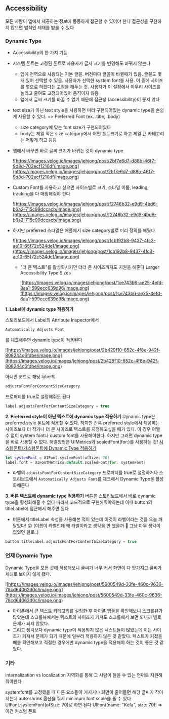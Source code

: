 ## Accessibility

모든 사람이 앱에서 제공하는 정보에 동등하게 접근할 수 있어야 한다
접근성을 구현하지 않으면 법적인 제재를 받을 수 있다

### Dynamic Type

- Accessibility의 한 가지 기능
- 시스템 폰트는 고정된 폰트로 사용자가 글자 크기를 변경해도 바뀌지 않는다
    - 앱에 전역으로 사용되는 기본 글꼴. 버전마다 글꼴이 바뀔때가 있음. 글꼴도 몇 개 있어 선택할 수 있음. 사용자가 선택한 system font를 사용. 이 중에 사이즈를 몇으로 하겠다는 고정을 해두는 것. 사용자가 이 설정에서 아무리 사이즈를 늘리고 줄여도 고정되어있어 움직이지 않음
    - 앱에서 글씨 크기를 바꿀 수 없기 때문에 접근성 (accessibility)이 좋지 않다
- text size가 아닌 text style을 사용하면 미리 구현되어있는 dynamic type을 손쉽게 사용할 수 있다. => Preferred Font (ex. .title, .body)
    - size category에 맞는 font size가 구현되어있다
    - body는 제일 작은 size category에서 어떤 폰트크기로 하고 제일 큰 카테고리는 어떻게 하고 등등
- 앱에서 바꾸면 바로 글씨 크기가 바뀌는 것이 dynamic type

    ![https://images.velog.io/images/jehjong/post/2bf7e6d7-d88b-46f7-9d8d-702ecf1210df/image.png](https://images.velog.io/images/jehjong/post/2bf7e6d7-d88b-46f7-9d8d-702ecf1210df/image.png)

- Custom Font를 사용하고 싶으면 사이즈별로 크기, 스타일 이름, leading, tracking을 다 매핑해줘야 한다

    ![https://images.velog.io/images/jehjong/post/f2746b32-e9d9-4bd6-b6a2-715c99dccacb/image.png](https://images.velog.io/images/jehjong/post/f2746b32-e9d9-4bd6-b6a2-715c99dccacb/image.png)

- 하지만 preferred 스타일은 애플에서 size category별로 미리 정의를 해뒀다

    ![https://images.velog.io/images/jehjong/post/1cb192b8-9437-4fc3-ae10-65f72c524de1/image.png](https://images.velog.io/images/jehjong/post/1cb192b8-9437-4fc3-ae10-65f72c524de1/image.png)

    - "더 큰 텍스트"를 활성화시키면 더더 큰 사이즈까지도 지원을 해준다 Larger Accessibility Type Sizes

        ![https://images.velog.io/images/jehjong/post/1ce743b6-ae25-4efd-8aa1-599ecc639d96/image.png](https://images.velog.io/images/jehjong/post/1ce743b6-ae25-4efd-8aa1-599ecc639d96/image.png)

**1. Label에 dynamic type 적용하기**

스토리보드에서 Label의 Attribute Inspector에서

```swift
Automatically Adjusts Font
```

를 체크해주면 dynamic type이 적용된다

![https://images.velog.io/images/jehjong/post/2b429f10-652c-4f8e-942f-808244c6fdbe/image.png](https://images.velog.io/images/jehjong/post/2b429f10-652c-4f8e-942f-808244c6fdbe/image.png)

아니면 코드로 해당 label의

```swift
adjustsFontForContentSizeCategory
```

프로퍼티를 true로 설정해줘도 된다

```swift
label.adjustsFontForContentSizeCategory = true
```

**2. Preferred style이 아닌 텍스트에 dynamic type 적용하기**
Dynamic type은 preferred style 폰트에 적용할 수 있다. 하지만 간혹 preferred style에서 제공하는 사이즈보다 더 작거나 더 큰 사이즈로 텍스트를 지정하고싶을 때가 있다. 이 경우 어쩔 수 없이 system font나 custom font를 사용해야한다. 하지만 그러면 dynamic type을 바로 사용할 수 없다. 해결방법은 UIMetrics와 scaledFont(for:)를 사용하는 것! [시스템폰트/커스텀폰트에 Dynamic Type 적용하기](https://zeddios.tistory.com/1236)

```swift
let systemFont = UIFont.systemFont(ofSize: 70)
label.font = UIFontMetrics.default.scaledFont(for: systemFont)
```

- 라벨의 `adjustsFontForContentSizeCategory` 프로퍼티를 true로 설정하거나 스토리보드에서 `Automatically Adjusts Font`를 체크해서 Dynamic Type을 활성화해준다

**3. 버튼 텍스트에 dynamic type 적용하기**
버튼은 스토리보드에서 바로 dynamic type을 활성화해줄 수 없다
따라서 코드적으로 구현해줘야하는데 이때 button의 titleLabel에 접근해서 해주면 된다

- 버튼에서 titleLabel 속성을 사용해본 적이 있는데 이것이 라벨이라는 것을 오늘 깨달았다! 😲 (이름이 라벨인데 왜 라벨이라고 생각을 안 했을까 🤔 그냥 아무 생각이 없었던 걸로..)

```swift
button.titleLabel.adjustsFontForContentSizeCategory = true
```

### 언제 Dynamic Type

Dynamic Type을 모든 곳에 적용해보니 글씨가 너무 커서 화면이 다 망가지고 글씨가 제대로 보이지 않게 됐다.

![https://images.velog.io/images/jehjong/post/5600549d-33fe-460c-9636-78cd64062d0c/image.png](https://images.velog.io/images/jehjong/post/5600549d-33fe-460c-9636-78cd64062d0c/image.png)

- 아이폰에서 큰 텍스트 카테고리를 설정한 후 아이폰 앱들을 확인해보니 스크롤뷰가 많았는데 스크롤뷰에서는 텍스트의 사이즈가 커져도 스크롤해서 보면 되니까 별로 문제가 되지 않았다.
- 그리고 생각보다 dynamic type이 적용되지 않은 텍스트들이 많았는데 이는 사이즈가 커져서 문제가 되기 때문에 일부러 적용하지 않은 것 같았다. 텍스트가 커졌을 때를 확인해보고 적절한 경우에만 dynamic type을 적용해야 하는 것이 좋은 것 같았다.

### 기타

internalization vs localization
지역화를 통해 그 사람이 들을 수 있는 언어로 지원해줘야한다

systemfont를 고정했을 때
다른 요소들이 커지거나 화면이 줄어들면 해당 글씨가 작아지는데
auto shrink 옵션을 줘서 minimum font scale을 줄 수 있다
UIFont.systemFont(ofSize: 70)로 하면 된다
UIFont(name: "Kefa", size: 70)! => 이건 커스텀 폰트
